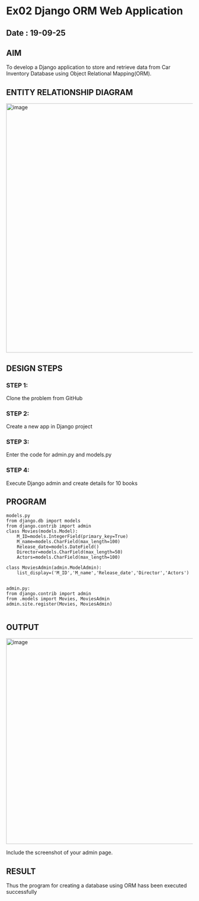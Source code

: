 # Ex02 Django ORM Web Application

## Date : 19-09-25
## AIM
To develop a Django application to store and retrieve data from Car Inventory Database using Object Relational Mapping(ORM).

## ENTITY RELATIONSHIP DIAGRAM
<img width="1002" height="671" alt="image" src="https://github.com/user-attachments/assets/d4b2f9f6-c7de-4450-8ab7-51e3f8441bd0" />




## DESIGN STEPS

### STEP 1:
Clone the problem from GitHub

### STEP 2:
Create a new app in Django project

### STEP 3:
Enter the code for admin.py and models.py

### STEP 4:
Execute Django admin and create details for 10 books

## PROGRAM
```
models.py
from django.db import models
from django.contrib import admin
class Movies(models.Model):
    M_ID=models.IntegerField(primary_key=True)
    M_name=models.CharField(max_length=100)
    Release_date=models.DateField()
    Director=models.CharField(max_length=50)
    Actors=models.CharField(max_length=100)
 
class MoviesAdmin(admin.ModelAdmin):
    list_display=('M_ID','M_name','Release_date','Director','Actors')  


admin.py:
from django.contrib import admin
from .models import Movies, MoviesAdmin
admin.site.register(Movies, MoviesAdmin)


```



## OUTPUT
<img width="1244" height="554" alt="image" src="https://github.com/user-attachments/assets/49e769e3-e122-4273-8fc7-7f407db74f1d" />


Include the screenshot of your admin page.


## RESULT
Thus the program for creating a database using ORM hass been executed successfully






